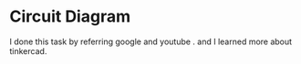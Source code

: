 # Circuit Diagram
I done this task by referring google and youtube . and I learned more about tinkercad.
